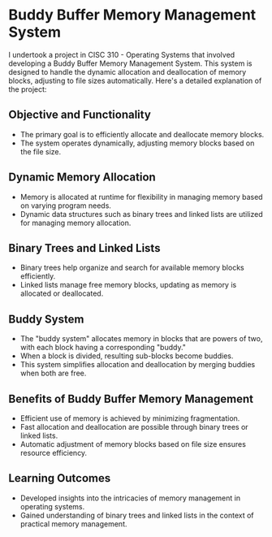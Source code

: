 # Buddy Buffer Memory Management System

I undertook a project in CISC 310 - Operating Systems that involved developing a Buddy Buffer Memory Management System. This system is designed to handle the dynamic allocation and deallocation of memory blocks, adjusting to file sizes automatically. Here's a detailed explanation of the project:

## Objective and Functionality

- The primary goal is to efficiently allocate and deallocate memory blocks.
- The system operates dynamically, adjusting memory blocks based on the file size.

## Dynamic Memory Allocation

- Memory is allocated at runtime for flexibility in managing memory based on varying program needs.
- Dynamic data structures such as binary trees and linked lists are utilized for managing memory allocation.

## Binary Trees and Linked Lists

- Binary trees help organize and search for available memory blocks efficiently.
- Linked lists manage free memory blocks, updating as memory is allocated or deallocated.

## Buddy System

- The "buddy system" allocates memory in blocks that are powers of two, with each block having a corresponding "buddy."
- When a block is divided, resulting sub-blocks become buddies.
- This system simplifies allocation and deallocation by merging buddies when both are free.

## Benefits of Buddy Buffer Memory Management

- Efficient use of memory is achieved by minimizing fragmentation.
- Fast allocation and deallocation are possible through binary trees or linked lists.
- Automatic adjustment of memory blocks based on file size ensures resource efficiency.

## Learning Outcomes

- Developed insights into the intricacies of memory management in operating systems.
- Gained understanding of binary trees and linked lists in the context of practical memory management.
